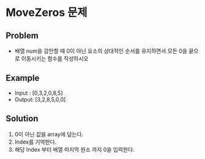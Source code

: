 # MoveZeros 문제

## Problem
- 배열 num을 감안할 때 0이 아닌 요소의 상대적인 순서를 유지하면서 모든 0을 끝으로 이동시키는 함수를 작성하시오

## Example
- Input : [0,3,2,0,8,5]
- Output: [3,2,8,5,0,0]

## Solution
1. 0이 아닌 값을 array에 담는다.  <br />
2. Index를 기억한다. <br />
3.  해당 Index 부터 배열 마지막 원소 까지 0을 입력한다.<br />
